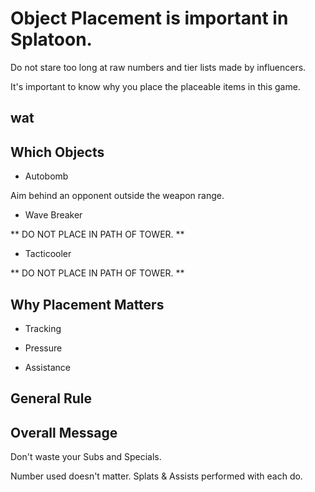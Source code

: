 # Object Placement is important in Splatoon.

Do not stare too long at raw numbers and tier lists made by influencers. 

It's important to know why you place the placeable items in this game.

## wat

## Which Objects

* Autobomb

Aim behind an opponent outside the weapon range.



* Wave Breaker

** DO NOT PLACE IN PATH OF TOWER. **

* Tacticooler

** DO NOT PLACE IN PATH OF TOWER. **

## Why Placement Matters

- Tracking

- Pressure

- Assistance

## General Rule

## Overall Message

Don't waste your Subs and Specials.

Number used doesn't matter. Splats & Assists performed with each do.